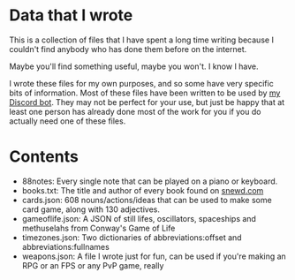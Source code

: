 # Data that I wrote
This is a collection of files that I have spent a long time writing because I couldn't find anybody who has done them before on the internet.

Maybe you'll find something useful, maybe you won't. I know I have. 

I wrote these files for my own purposes, and so some have very specific bits of information. Most of these files have been written to be used by [my Discord bot](https://github.com/KetchupChips1/YeeBot). They may not be perfect for your use, but just be happy that at least one person has already done most of the work for you if you do actually need one of these files.

# Contents
- 88notes: Every single note that can be played on a piano or keyboard.
- books.txt: The title and author of every book found on [snewd.com](https://snewd.com/ebooks/)
- cards.json: 608 nouns/actions/ideas that can be used to make some card game, along with 130 adjectives.
- gameoflife.json: A JSON of still lifes, oscillators, spaceships and methuselahs from Conway's Game of Life
- timezones.json: Two dictionaries of abbreviations:offset and abbreviations:fullnames
- weapons.json: A file I wrote just for fun, can be used if you're making an RPG or an FPS or any PvP game, really
